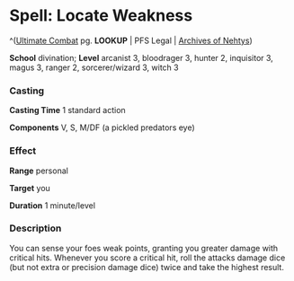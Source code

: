 # Spell: Locate Weakness

^([Ultimate Combat][ss-locate-weakness] pg. **LOOKUP** | PFS Legal | [Archives of Nehtys][sn-locate-weakness])

**School** divination; **Level** arcanist 3, bloodrager 3, hunter 2, inquisitor 3, magus 3, ranger 2, sorcerer/wizard 3, witch 3

### Casting

**Casting Time** 1 standard action  

**Components** V, S, M/DF (a pickled predators eye)

### Effect

**Range** personal  

**Target** you  

**Duration** 1 minute/level

### Description

You can sense your foes weak points, granting you greater damage with critical hits. Whenever you score a critical hit, roll the attacks damage dice (but not extra or precision damage dice) twice and take the highest result.

[ss-locate-weakness]: http://paizo.com/pathfinderRPG/v57
[sn-locate-weakness]: http://www.archivesofnethys.com/SpellDisplay.aspx?ItemName=Locate%20Weakness